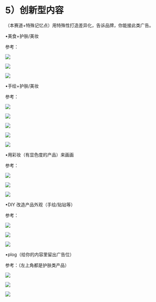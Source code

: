 # 5）创新型内容

（本赛道+特殊记忆点）用特殊性打造差异化，告诉品牌，你能接此类广告。

•美食+护肤/美妆

参考：

![](img/fef9739a24b52ecab40d7da02c4f0e1b.png)

![](img/91e844e1c28f8b50e429fd900d11f102.png)

![](img/0f9605576c3c39111a2138dbc648b847.png)

•手绘+护肤/美妆

参考：

![](img/7e52a832dba04150725eb78c9fd50936.png)

![](img/914bd3de501e040c10ce45e41534c4b0.png)

![](img/2f0651c6fc79e96f6060688867cc0858.png)

![](img/587c3b1f81e37fed7581a3c79ea735b6.png)

![](img/5bb339029552bc3b4a520fe14b5377be.png)

•用彩妆（有显色度的产品）来画画

参考：

![](img/a537858a1024da9bf260749db10ef894.png)

![](img/33f8807c934ed64e7df95083334d3dad.png)

![](img/cab9058092e8e23ff8a33ac5170ca62f.png)

•DIY 改造产品外观（手绘/贴钻等）

参考：

![](img/9217a3efddc5aac0306d268b69fc8597.png)

![](img/9230b091b2b8c725e7420a292d4d20f6.png)

![](img/a78d4d4d5905e3ce3a3ea0ed63cb9792.png)

•plog（给你的内容里留出广告位）

参考：（左上角都是护肤类产品）

![](img/b010ab30f4058ffa9793c1fed2a53c81.png)

![](img/2868366f914c621b37226dc1c58dea1f.png)

![](img/46fcfe4e8ea24efc224ba0e86cfee257.png)